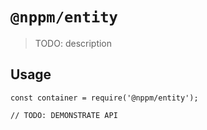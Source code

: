 # `@nppm/entity`

  > TODO: description
  
  ## Usage
  
  ```
  const container = require('@nppm/entity');
  
  // TODO: DEMONSTRATE API
  ```